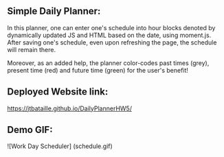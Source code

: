 ## Simple Daily Planner:

In this planner, one can enter one's schedule into hour blocks denoted by dynamically updated JS and HTML based on the date, using moment.js. After saving one's schedule, even upon refreshing the page, the schedule will remain there.

Moreover, as an added help, the planner color-codes past times (grey), present time (red) and future time (green) for the user's benefit!

## Deployed Website link:

https://jtbataille.github.io/DailyPlannerHW5/

## Demo GIF:
![Work Day Scheduler] (schedule.gif)